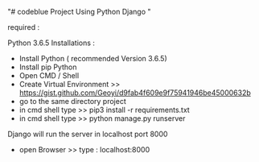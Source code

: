 "# codeblue Project Using Python Django " 


required :

Python 3.6.5
Installations :

- Install Python ( recommended Version 3.6.5)
- Install pip Python 
- Open CMD / Shell
- Create Virtual Environment >> https://gist.github.com/Geoyi/d9fab4f609e9f75941946be45000632b
- go to the same directory project
- in cmd shell type >> pip3 install -r requirements.txt
- in cmd shell type >> python manage.py runserver

Django will run the server in localhost port 8000

- open Browser >> type : localhost:8000
